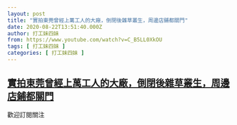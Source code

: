 ```yaml
---
layout: post
title: "實拍東莞曾經上萬工人的大廠，倒閉後雜草叢生，周邊店鋪都關門"
date: 2020-08-22T13:51:40.000Z
author: 打工妹四妹
from: https://www.youtube.com/watch?v=C_B5LL0XkOU
tags: [ 打工妹四妹 ]
categories: [ 打工妹四妹 ]
---
```

<!--1598104300000-->
[實拍東莞曾經上萬工人的大廠，倒閉後雜草叢生，周邊店鋪都關門](https://www.youtube.com/watch?v=C_B5LL0XkOU)
------

<div>
歡迎訂閱關注
</div>
